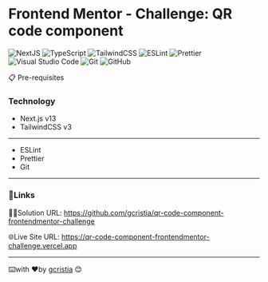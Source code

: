 # Frontend Mentor - Challenge: QR code component

![NextJS](https://img.shields.io/badge/nextjs-000000?style=for-the-badge&logo=next.js&logoColor=white)
![TypeScript](https://img.shields.io/badge/typescript-%23007ACC.svg?style=for-the-badge&logo=typescript&logoColor=white)
![TailwindCSS](https://img.shields.io/badge/tailwindcss-%2338B2AC.svg?style=for-the-badge&logo=tailwind-css&logoColor=white)
![ESLint](https://img.shields.io/badge/eslint-3A33D1?style=for-the-badge&logo=eslint&logoColor=white)
![Prettier](https://img.shields.io/badge/prettier-1A2C34?style=for-the-badge&logo=prettier&logoColor=F7BA3E)
![Visual Studio Code](https://img.shields.io/badge/Visual%20Studio%20Code-0078d7.svg?style=for-the-badge&logo=visual-studio-code&logoColor=white)
![Git](https://img.shields.io/badge/git-%23F05033.svg?style=for-the-badge&logo=git&logoColor=white)
![GitHub](https://img.shields.io/badge/github-%23121011.svg?style=for-the-badge&logo=github&logoColor=white)

📋 Pre-requisites
### Technology

* Next.js v13 
* TailwindCSS v3 

---
* ESLint
* Prettier
* Git
---
### 🔗Links
🧑‍💻Solution URL: https://github.com/gcristia/qr-code-component-frontendmentor-challenge

🌐Live Site URL: https://qr-code-component-frontendmentor-challenge.vercel.app

---
⌨️with ❤️by [gcristia](https://github.com/gcristia) 😊 